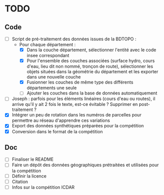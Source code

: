 # TODO

## Code
- [ ] Script de pré-traitement des données issues de la BDTOPO :
    - Pour chaque département : 
        - [X] Dans la couche département, sélectionner l'entité avec le code insee correspondant
        - [X] Pour l'ensemble des couches associées (surface hydro, cours d'eau, lieu dit non nommé, tronçon de route), sélectionner les objets situées dans la géométrie du département et les exporter dans une nouvelle couche
        - [X] Fusionner les couches de même type des différents départements une seule
        - [ ] Ajouter les couches dans la base de données automatiquement
- [ ] Joseph : parfois pour les éléments linéaires (cours d'eau ou routes), il arrive qu'il y ait 2 fois le texte, est-ce évitable ? Supprimer en post-traitement ?
- [X] Intégrer un peu de rotation dans les numéros de parcelles pour permettre au réseau d'apprendre ces variations
- [X] Export des données synthétiques préparées pour la compétition
- [X] Conversion dans le format de la compétition

## Doc
- [ ] Finaliser le README
- [ ] Faire un dépôt des données géographiques prétraitées et utilisées pour la compétition
- [ ] Définir la licence
- [ ] Citation
- [ ] Infos sur la compétition ICDAR